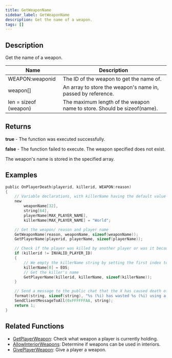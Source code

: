 ```yaml
---
title: GetWeaponName
sidebar_label: GetWeaponName
description: Get the name of a weapon.
tags: []
---
```


## Description

Get the name of a weapon.

| Name                  | Description                                                             |
| --------------------- | ----------------------------------------------------------------------- |
| WEAPON:weaponid       | The ID of the weapon to get the name of.                                |
| weapon[]              | An array to store the weapon's name in, passed by reference.            |
| len = sizeof (weapon) | The maximum length of the weapon name to store. Should be sizeof(name). |

## Returns

**true** - The function was executed successfully.

**false** - The function failed to execute. The weapon specified does not exist.

The weapon's name is stored in the specified array.

## Examples

```c
public OnPlayerDeath(playerid, killerid, WEAPON:reason)
{
    // Variable declarations, with killerName having the default value of "World".
    new
        weaponName[32],
        string[64],
        playerName[MAX_PLAYER_NAME],
        killerName[MAX_PLAYER_NAME] = "World";

    // Get the weapon/ reason and player name
    GetWeaponName(reason, weaponName, sizeof(weaponName));
    GetPlayerName(playerid, playerName, sizeof(playerName));

    // Check if the player was killed by another player or was it because of environment
    if (killerid != INVALID_PLAYER_ID)
    {
        // We empty the killerName string by setting the first index to EOS (End of String)
        killerName[0] = EOS;
        // Get the killer's name
        GetPlayerName(killerid, killerName, sizeof(killerName));
    }

    // Send a message to the public chat that the X has caused death of Y with Z as the reason
    format(string, sizeof(string), "%s (%i) has wasted %s (%i) using a %s.", killerName, killerid, playerName, playerid, weaponName);
    SendClientMessageToAll(0xFFFFFFAA, string);
    return 1;
}
```

## Related Functions

- [GetPlayerWeapon](GetPlayerWeapon): Check what weapon a player is currently holding.
- [AllowInteriorWeapons](AllowInteriorWeapons): Determine if weapons can be used in interiors.
- [GivePlayerWeapon](GivePlayerWeapon): Give a player a weapon.
